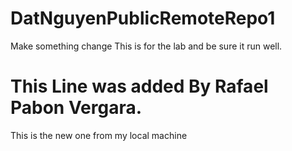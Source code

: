 # DatNguyenPublicRemoteRepo1

Make something change
This is for the lab and be sure it run well.
# This Line was added By Rafael Pabon Vergara.

This is the new one from my local machine
